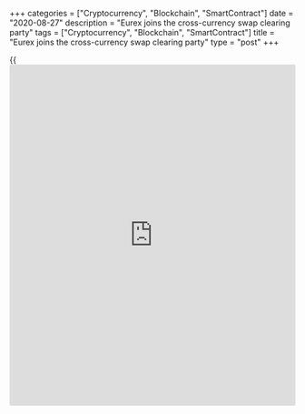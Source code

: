 +++
categories = ["Cryptocurrency", "Blockchain", "SmartContract"]
date = "2020-08-27"
description = "Eurex joins the cross-currency swap clearing party"
tags = ["Cryptocurrency", "Blockchain", "SmartContract"]
title = "Eurex joins the cross-currency swap clearing party"
type = "post"
+++

{{<iframe id="large-banner" src="https://www.bounty.group/#slide=4.0" width="100%" height="600" scrolling="no" style="border: 0px solid rgb(216, 221, 230); border-radius: 3px;">}}

![euros_dollars_pounds_notes-780.png][1]

  

Eurex Clearing recently cleared its long-awaited first cross-currency
swap transaction.

The company only offers interdealer clearing of EUR/USD and GBP/USD
cross-currency swaps, although it says it plans to introduce client
clearing next year.

Cross-currency swap clearing is not a new development – Hong Kong
Exchanges and Clearing (HKEX) subsidiary OTC Clear has been clearing
USD-HKD swaps for more than 18 months.

However, as the product becomes more established, other clearing houses
can be expected to follow suit.

In turn, the number of swaps covered will increase, especially if market
participants perceive a notable credit or settlement risk to these
transactions, which combine an FX product and an interest-rate product.

![Jon-Vollemaere2017-160x186][2]  
  
---  
  
 _Jon Vollemaere,  
R5FX_  
  
[R5FX][3] CEO JonVollemaere notes that his platform has always used a
central counterparty clearing (CCP) model because problems with
bilateral credit are even more concentrated in emerging markets.

“Whether in places like China – where netting isn’t currently recognised
– or India and Brazil, where risk amongst both resident and non-resident
traders is reduced by using a CCP model, providing customers with the
choice of either cleared or uncleared is the way the market is moving,”
he says.

“If it works for emerging market currencies, it will certainly work for
the G10.”

![Paddy-Boyle-160x186][4]  
  
---  
  
 _Paddy Boyle,  
ForexClear_  
  
The progress of FX clearing to date has been driven by market
participants identifying substantial benefits, says PaddyBoyle, head of
ForexClear [at LCH][5].

“With no clearing mandates in FX, there would be no clearing without
benefits accruing to users,” he says. “The 10,000 or so trades we clear
every day speak for themselves on this point.”

### Competition

The interbank structure is highly competitive, which has kept spreads
and costs low. The extent to which central clearing results in increased
costs will obviously depend on the price offered by the clearing house.

Vollemaere says: “For some time, we have had the [prime broker][6]
versus clearing debate where prime brokerage has been much cheaper as a
form of access, but costs are increasing for all and UMR [uncleared
margin rules] will further impact this market over the next two years.

“The clearing house that prices itself to compete with prime brokers
will win the lion's share of the cleared FX market.”

  

> Central clearing is more efficient than bilateral trading as market
participants can net their exposures with a single counterparty and
settle variation margin on a net basis  
>

>

>  - Sunil Cutinho, CME Clearing

  

Eurex Clearing’s longer-term plan is to develop a cleared FX liquidity
pool as providers are attracted by lower capital and margin costs. The
challenge it and other clearing houses face is ensuring that multiple
exchange venues offering the same services does not lead to fragmented
liquidity.

There is a view that central clearing offers more certainty or
visibility to market participants and will drive what is a large over-
the-counter (OTC) market into a more transparent and standardized model.

CCPs require market participants to post initial margin as a performance
bond and settle current exposures at least once per day as their
positions are marked to market. [In CME’s][7] futures and [options](https://www.fixpro.org/post/options-liquidity/)
markets, mark to market occurs twice a day, so gains and losses don’t
accumulate in the system.

“Central clearing is more efficient than bilateral trading as market
participants can net their exposures with a single counterparty and
settle variation margin on a net basis,” says Sunil Cutinho, president
at CME Clearing.

“Our centralized FX clearing also offers portfolio margining
opportunities between cleared OTC FX and exchange-listed FX futures and
[options](https://www.fixpro.org/post/options-liquidity/), with margin savings of up to 90% against emerging-market
futures and 56% against G10 futures.”

However, the interbank structure is well established with standard
contracts and continuous linked settlement, meaning banks operate with
low risk between each other.

### Motivation

A powerful motivation for promoting central clearing is that the central
counterparties ([exchanges][8]) have seen pressure on revenues from
trading in their traditional product offerings and appreciate that even
a modest share of the FX market would be extremely lucrative.

![Jason-Hughes-ADSS-160x186][9]  
  
---  
  
 _Jason Hughes,  
ADSS_  
  
Greater use of cross-currency swap transaction clearing is potentially
another step towards central clearing becoming the prevalent credit
model in FX.

However, Jason Hughes, global head of sales at ADSS, warns that there is
still a long way to go.

“With transaction reporting requirements, we are seeing more visibility
within the traditional OTC space and therefore an element of increased
transparency without a centralized counterparty system,” he says.

“Deutsche Börse has been active with acquisitions in the FX trading
space. Eurex only has only a small number of banks connected, though,
and this will need to grow significantly to really affect the OTC
interbank business.”

  

   1. /v-78f33e7c792c53e4937f2fa934b2e21e/Media/images/euromoney/currencies-2/euros_dollars_pounds_notes-780.png
   2. /v-c474d2860d963458d3ede8c9a79f604e/Media/images/euromoney/people-18/Jon-Vollemaere2017-160x186.jpg
   3. www.euromoney.com/article/b14mpvpxryw97r/fx-r5fx-to-launch-new-clearing-model-as-ndf-trades-soar
   4. /v-7e961400988380836b45164124f21be2/Media/images/euromoney/people-16/Paddy-Boyle-160x186.jpg
   5. www.euromoney.com/article/b12yz8xpggzn4h/fx-[options](https://www.fixpro.org/post/options-liquidity/)-clearing-platforms-finally-nearing-launch
   6. www.euromoney.com/article/b1f45jwdqnk0ml/uncleared-margin-rules-unlikely-to-clarify-clearing-migration
   7. www.euromoney.com/article/b1b6zjdcpm4gfr/cme-initiatives-coalesce-around-spot-fx-basis-spreads
   8. www.euromoney.com/article/b157pw5s6621sy/exchanges-face-variety-challenge-in-quest-for-more-fx-business
   9. /v-3c9babada53eea9b0e7272503b9e2925/Media/images/euromoney/people-26/Jason-Hughes-ADSS-160x186.jpg